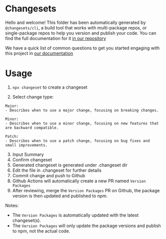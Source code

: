 # Changesets

Hello and welcome! This folder has been automatically generated by `@changesets/cli`, a build tool that works
with multi-package repos, or single-package repos to help you version and publish your code. You can
find the full documentation for it [in our repository](https://github.com/changesets/changesets)

We have a quick list of common questions to get you started engaging with this project in
[our documentation](https://github.com/changesets/changesets/blob/main/docs/common-questions.md)

# Usage

1. `npx changeset` to create a changeset

2. Select change type:

```
Major:
- Describes when to use a major change, focusing on breaking changes.

Minor:
- Describes when to use a minor change, focusing on new features that are backward compatible.

Patch:
- Describes when to use a patch change, focusing on bug fixes and small improvements.
```

3. Input Summary
4. Confirm changeset
5. Generated changeset is generated under .changeset dir
6. Edit the file in .changeset for further details
7. Commit change and push to Github
8. Github Actions will automatically create a new PR named `Version Packages`
9. After reviewing, merge the `Version Packages` PR on Github, the package version is then updated and published to npm.

Notes:

- The `Version Packages` is automatically updated with the latest changeset(s).
- The `Version Packages` will only update the package versions and publish to npm, not the actual code.
